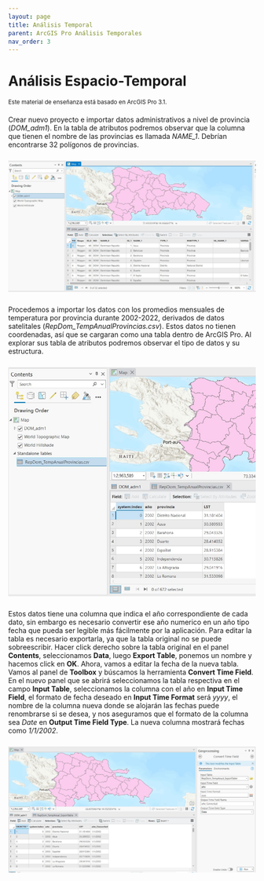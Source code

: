 ```yaml
---
layout: page
title: Análisis Temporal
parent: ArcGIS Pro Análisis Temporales
nav_order: 3
---
```


# Análisis Espacio-Temporal

<sup>Este material de enseñanza está basado en ArcGIS Pro 3.1.</sup>



Crear nuevo proyecto e importar datos administrativos a nivel de provincia (*DOM_adm1*). En la tabla de atributos podremos observar que la columna que tienen el nombre de las provincias es llamada *NAME_1*. Debrían encontrarse 32 polígonos de provincias.

<p align="center">
<img src="../images/arcgis-change/03_fig1.jpg" vspace="10" width="800">
</p>

Procedemos a importar los datos con los promedios mensuales de temperatura por provincia durante 2002-2022, derivados de datos satelitales (*RepDom_TempAnualProvincias.csv*). Estos datos no tienen coordenadas, así que se cargaran como una tabla dentro de ArcGIS Pro. Al explorar sus tabla de atributos podremos observar el tipo de datos y su estructura.

<p align="center">
<img src="../images/arcgis-change/03_fig2.jpg" vspace="10" width="800">
</p>

Estos datos tiene una columna que indica el año correspondiente de cada dato, sin embargo es necesario convertir ese año numerico en un año tipo fecha que pueda ser legible más fácilmente por la aplicación. Para editar la tabla es necesario exportarla, ya que la tabla original no se puede sobreescribir. Hacer click derecho sobre la tabla original en el panel **Contents**, seleccionamos **Data**, luego **Export Table**, ponemos un nombre y hacemos click en **OK**. Ahora, vamos a editar la fecha de la nueva tabla. Vamos al panel de **Toolbox** y búscamos la herramienta **Convert Time Field**. En el nuevo panel que se abrirá seleccionamos la tabla respectiva en el campo **Input Table**, seleccionamos la columna con el año en **Input Time Field**, el formato de fecha deseado en **Input Time Format** será *yyyy*, el nombre de la columna nueva donde se alojarán las fechas puede renombrarse si se desea, y nos aseguramos que el formato de la columna sea *Date* en **Output Time Field Type**. La nueva columna mostrará fechas como *1/1/2002*.

<p align="center">
<img src="../images/arcgis-change/03_fig3.jpg" vspace="10" width="800">
</p>
